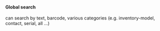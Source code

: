 #### Global search
   can search by text, barcode, various categories (e.g. inventory-model, contact, serial, all ...)